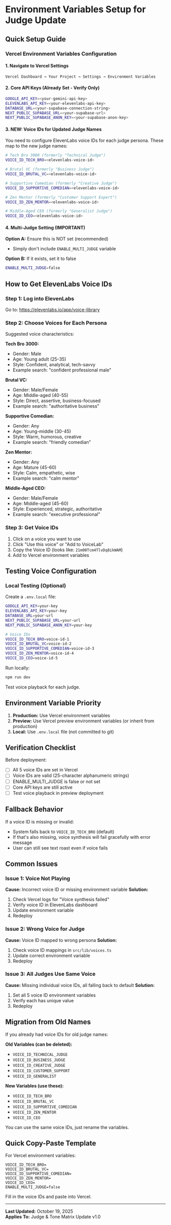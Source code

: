 # Environment Variables Setup for Judge Update

## Quick Setup Guide

### Vercel Environment Variables Configuration

#### 1. Navigate to Vercel Settings
```
Vercel Dashboard → Your Project → Settings → Environment Variables
```

#### 2. Core API Keys (Already Set - Verify Only)
```bash
GOOGLE_API_KEY=<your-gemini-api-key>
ELEVENLABS_API_KEY=<your-elevenlabs-api-key>
DATABASE_URL=<your-supabase-connection-string>
NEXT_PUBLIC_SUPABASE_URL=<your-supabase-url>
NEXT_PUBLIC_SUPABASE_ANON_KEY=<your-supabase-anon-key>
```

#### 3. NEW: Voice IDs for Updated Judge Names

You need to configure ElevenLabs voice IDs for each judge persona. These map to the new judge names:

```bash
# Tech Bro 3000 (formerly "Technical Judge")
VOICE_ID_TECH_BRO=<elevenlabs-voice-id>

# Brutal VC (formerly "Business Judge")
VOICE_ID_BRUTAL_VC=<elevenlabs-voice-id>

# Supportive Comedian (formerly "Creative Judge")
VOICE_ID_SUPPORTIVE_COMEDIAN=<elevenlabs-voice-id>

# Zen Mentor (formerly "Customer Support Expert")
VOICE_ID_ZEN_MENTOR=<elevenlabs-voice-id>

# Middle-Aged CEO (formerly "Generalist Judge")
VOICE_ID_CEO=<elevenlabs-voice-id>
```

#### 4. Multi-Judge Setting (IMPORTANT)

**Option A:** Ensure this is NOT set (recommended)
- Simply don't include `ENABLE_MULTI_JUDGE` variable

**Option B:** If it exists, set it to false
```bash
ENABLE_MULTI_JUDGE=false
```

## How to Get ElevenLabs Voice IDs

### Step 1: Log into ElevenLabs
Go to: https://elevenlabs.io/app/voice-library

### Step 2: Choose Voices for Each Persona

Suggested voice characteristics:

**Tech Bro 3000:**
- Gender: Male
- Age: Young adult (25-35)
- Style: Confident, analytical, tech-savvy
- Example search: "confident professional male"

**Brutal VC:**
- Gender: Male/Female
- Age: Middle-aged (40-55)
- Style: Direct, assertive, business-focused
- Example search: "authoritative business"

**Supportive Comedian:**
- Gender: Any
- Age: Young-middle (30-45)
- Style: Warm, humorous, creative
- Example search: "friendly comedian"

**Zen Mentor:**
- Gender: Any
- Age: Mature (45-60)
- Style: Calm, empathetic, wise
- Example search: "calm mentor"

**Middle-Aged CEO:**
- Gender: Male/Female
- Age: Middle-aged (45-60)
- Style: Experienced, strategic, authoritative
- Example search: "executive professional"

### Step 3: Get Voice IDs
1. Click on a voice you want to use
2. Click "Use this voice" or "Add to VoiceLab"
3. Copy the Voice ID (looks like: `21m00Tcm4TlvDq8ikWAM`)
4. Add to Vercel environment variables

## Testing Voice Configuration

### Local Testing (Optional)
Create a `.env.local` file:
```bash
GOOGLE_API_KEY=your-key
ELEVENLABS_API_KEY=your-key
DATABASE_URL=your-url
NEXT_PUBLIC_SUPABASE_URL=your-url
NEXT_PUBLIC_SUPABASE_ANON_KEY=your-key

# Voice IDs
VOICE_ID_TECH_BRO=voice-id-1
VOICE_ID_BRUTAL_VC=voice-id-2
VOICE_ID_SUPPORTIVE_COMEDIAN=voice-id-3
VOICE_ID_ZEN_MENTOR=voice-id-4
VOICE_ID_CEO=voice-id-5
```

Run locally:
```bash
npm run dev
```

Test voice playback for each judge.

## Environment Variable Priority

1. **Production:** Use Vercel environment variables
2. **Preview:** Use Vercel preview environment variables (or inherit from production)
3. **Local:** Use `.env.local` file (not committed to git)

## Verification Checklist

Before deployment:
- [ ] All 5 voice IDs are set in Vercel
- [ ] Voice IDs are valid (25-character alphanumeric strings)
- [ ] ENABLE_MULTI_JUDGE is false or not set
- [ ] Core API keys are still active
- [ ] Test voice playback in preview deployment

## Fallback Behavior

If a voice ID is missing or invalid:
- System falls back to `VOICE_ID_TECH_BRO` (default)
- If that's also missing, voice synthesis will fail gracefully with error message
- User can still see text roast even if voice fails

## Common Issues

### Issue 1: Voice Not Playing
**Cause:** Incorrect voice ID or missing environment variable
**Solution:** 
1. Check Vercel logs for "Voice synthesis failed"
2. Verify voice ID in ElevenLabs dashboard
3. Update environment variable
4. Redeploy

### Issue 2: Wrong Voice for Judge
**Cause:** Voice ID mapped to wrong persona
**Solution:**
1. Check voice ID mappings in `src/lib/voices.ts`
2. Update correct environment variable
3. Redeploy

### Issue 3: All Judges Use Same Voice
**Cause:** Missing individual voice IDs, all falling back to default
**Solution:**
1. Set all 5 voice ID environment variables
2. Verify each has unique value
3. Redeploy

## Migration from Old Names

If you already had voice IDs for old judge names:

**Old Variables (can be deleted):**
- `VOICE_ID_TECHNICAL_JUDGE`
- `VOICE_ID_BUSINESS_JUDGE`
- `VOICE_ID_CREATIVE_JUDGE`
- `VOICE_ID_CUSTOMER_SUPPORT`
- `VOICE_ID_GENERALIST`

**New Variables (use these):**
- `VOICE_ID_TECH_BRO`
- `VOICE_ID_BRUTAL_VC`
- `VOICE_ID_SUPPORTIVE_COMEDIAN`
- `VOICE_ID_ZEN_MENTOR`
- `VOICE_ID_CEO`

You can use the same voice IDs, just rename the variables.

## Quick Copy-Paste Template

For Vercel environment variables:

```
VOICE_ID_TECH_BRO=
VOICE_ID_BRUTAL_VC=
VOICE_ID_SUPPORTIVE_COMEDIAN=
VOICE_ID_ZEN_MENTOR=
VOICE_ID_CEO=
ENABLE_MULTI_JUDGE=false
```

Fill in the voice IDs and paste into Vercel.

---

**Last Updated:** October 19, 2025  
**Applies To:** Judge & Tone Matrix Update v1.0


